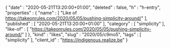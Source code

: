 {
  "date" : "2020-05-21T13:20:00+01:00",
  "deleted" : false,
  "h" : "h-entry",
  "properties" : {
    "name" : [ "Like of https://takeonrules.com/2020/05/05/pushing-simplicity-around/" ],
    "published" : [ "2020-05-21T13:20:00+01:00" ],
    "category" : [ "simplicity" ],
    "like-of" : [ "https://takeonrules.com/2020/05/05/pushing-simplicity-around/" ]
  },
  "kind" : "likes",
  "slug" : "2020/05/c9mo5",
  "tags" : [ "simplicity" ],
  "client_id" : "https://indigenous.realize.be"
}

